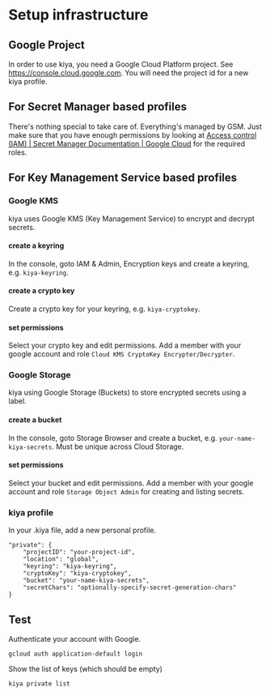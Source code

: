 # Setup infrastructure

## Google Project
In order to use kiya, you need a Google Cloud Platform project. See https://console.cloud.google.com.
You will need the project id for a new kiya profile.

## For Secret Manager based profiles

There's nothing special to take care of. Everything's managed by GSM. 
Just make sure that you have enough permissions by looking at [Access control (IAM) | Secret Manager Documentation | Google Cloud](https://cloud.google.com/secret-manager/docs/access-control) for the required roles.

## For Key Management Service based profiles

### Google KMS
kiya uses Google KMS (Key Management Service) to encrypt and decrypt secrets.

#### create a keyring
In the console, goto IAM & Admin, Encryption keys and create a keyring, e.g. `kiya-keyring`.

#### create a crypto key
Create a crypto key for your keyring, e.g. `kiya-cryptokey`.

#### set permissions
Select your crypto key and edit permissions. 
Add a member with your google account and role `Cloud KMS CryptoKey Encrypter/Decrypter`.

### Google Storage
kiya using Google Storage (Buckets) to store encrypted secrets using a label.

#### create a bucket
In the console, goto Storage Browser and create a bucket, e.g. `your-name-kiya-secrets`.
Must be unique across Cloud Storage.

#### set permissions
Select your bucket and edit permissions.
Add a member with your google account and role `Storage Object Admin` for creating and listing secrets.

### kiya profile
In your .kiya file, add a new personal profile.

    "private": {
        "projectID": "your-project-id",
        "location": "global",
        "keyring": "kiya-keyring",
        "cryptoKey": "kiya-cryptokey",
        "bucket": "your-name-kiya-secrets",
        "secretChars": "optionally-specify-secret-generation-chars"
    }	

## Test
Authenticate your account with Google.

    gcloud auth application-default login

Show the list of keys (which should be empty)

    kiya private list    